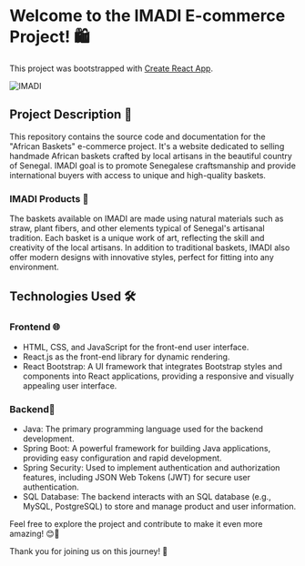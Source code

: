 # Welcome to the IMADI E-commerce Project! 🛍️

This project was bootstrapped with [Create React App](https://github.com/facebook/create-react-app).

![IMADI](images/nome_immagine.png)

## Project Description 📜

This repository contains the source code and documentation for the "African Baskets" e-commerce project. It's a website dedicated to selling handmade African baskets crafted by local artisans in the beautiful country of Senegal. IMADI goal is to promote Senegalese craftsmanship and provide international buyers with access to unique and high-quality baskets.

### IMADI Products 🧺

The baskets available on IMADI are made using natural materials such as straw, plant fibers, and other elements typical of Senegal's artisanal tradition. Each basket is a unique work of art, reflecting the skill and creativity of the local artisans. 
In addition to traditional baskets, IMADI also offer modern designs with innovative styles, perfect for fitting into any environment.

## Technologies Used 🛠️

### Frontend 🌐

- HTML, CSS, and JavaScript for the front-end user interface.
- React.js as the front-end library for dynamic rendering.
- React Bootstrap: A UI framework that integrates Bootstrap styles and components into React applications, providing a responsive and visually appealing user interface.

### Backend🔧

- Java: The primary programming language used for the backend development.
- Spring Boot: A powerful framework for building Java applications, providing easy configuration and rapid development.
- Spring Security: Used to implement authentication and authorization features, including JSON Web Tokens (JWT) for secure user authentication.
- SQL Database: The backend interacts with an SQL database (e.g., MySQL, PostgreSQL) to store and manage product and user information.

Feel free to explore the project and contribute to make it even more amazing! 😊🚀

Thank you for joining us on this journey! 🙌